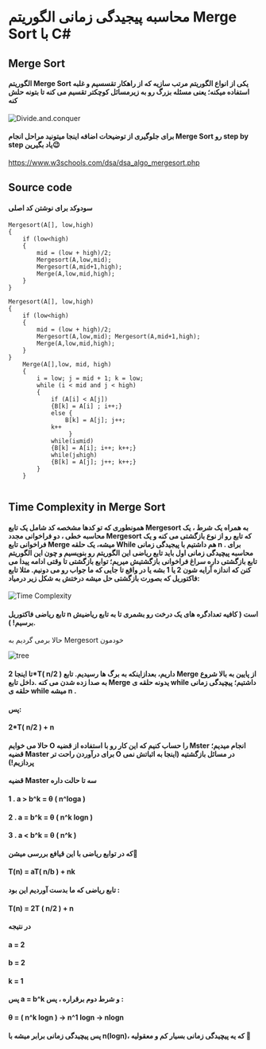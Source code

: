# محاسبه پیجیدگی زمانی الگوریتم Merge Sort با C#

## Merge Sort
#### الگوریتم Merge Sort یکی از انواع الگوریتم مرتب سازیه که از راهکار تقسسیم و غلبه استفاده میکنه؛  یعنی مسئله بزرگ رو به زیرمسائل کوچکتر تقسیم می کنه تا بتونه حلش کنه

![Divide.and.conquer](/divide%20and%20conquer.png)

#### برای جلوگیری از توضیحات اضافه اینجا میتونید مراحل انجام Merge Sort رو step by step  یاد بگیرین😉
<https://www.w3schools.com/dsa/dsa_algo_mergesort.php>


##  Source code
#### سودوکد برای نوشتن کد اصلی

```
Mergesort(A[], low,high)
{
    if (low<high)
    {
        mid = (low + high)/2;
        Mergesort(A,low,mid);
        Mergesort(A,mid+1,high);
        Merge(A,low,mid,high);
    }
}

Mergesort(A[], low,high)
{
    if (low<high)
    {
        mid = (low + high)/2;
        Mergesort(A,low,mid); Mergesort(A,mid+1,high);
        Merge(A,low,mid,high);
    }
}
    Merge(A[],low, mid, high)
    {
        i = low; j = mid + 1; k = low;
        while (i < mid and j < high)
        {
            if (A[i] < A[j])
            {B[k] = A[i] ; i++;}
            else {
                B[k] = A[j]; j++;
            k++
                 }
            while(i≤mid)
            {B[k] = A[i]; i++; k++;}
            while(j≤high)
            {B[k] = A[j]; j++; k++;}
        }
    }
    
```
## Time Complexity in Merge Sort


#### همونطوری که تو کدها مشخصه کد شامل یک تابع Mergesort به همراه یک شرط ، یک محاسبه خطی ، دو فراخوانی مجدد Mergesort که تابع رو از نوع بازگشتی می کنه و یک فراخوانی تابع Merge میشه، یک حلقه While هم داشتیم با پیجیدگی زمانی n . برای محاسبه پیچیدگی زمانی اول باید تابع ریاضی این الگوریتم رو بنویسیم و چون این الگوریتم  تابع بازگشتی داره سراغ فراخوانی بازگشتیش میریم؛ توابع بازگشتی تا وقتی ادامه پیدا می کنن که اندازه آرایه شون 2 یا 1 بشه یا در واقع تا جایی که ما جواب رو می دونیم. مثلا تابع فاکتوریل که بصورت بازگشتی حل میشه درختش به شکل زیر درمیاد:

![Time Complexity](/tn.png)

#### تابع ریاضی فاکتوریل n است ( کافیه تعدادگره های یک درخت رو بشمری تا به تابع ریاضیش برسیم! ).
 حالا برمی گردیم به Mergesort خودمون


![tree](/n2.png)


#### تا اینجا 2*T(  n/2  ) داریم، بعدازاینکه به برگ ها رسیدیم. تابع Merge از پایین به بالا شروع به صدا زده شدن می کنه .داخل تابع Merge یدونه حلقه ی while داشتیم؛ پیچیدگی زمانی حلقه ی while   میشه n .
#### پس:

#### 2*T(  n/2  ) + n
 #### حالا می خوایم O  را حساب کنیم که این کار رو با استفاده از قضیه Mster انجام میدیم؛ قضیه Master برای درآوردن راحت تر O در مسائل بازگشتیه (اینجا به اثباتش نمی پردازیم!)
#### قضیه Master سه تا حالت داره
####  1 .  a > b^k   =   θ ( n^loga )
####  2 .  a = b^k   =   θ ( n^k logn )
####  3 .  a < b^k   =   θ ( n^k )
#### که در توابع ریاضی با این قیافع بررسی میشن🙂 
#### T(n) = aT( n/b ) + nk
#### تابع ریاضی که ما بدست آوردیم این بود :
#### T(n) = 2T (  n/2 ) + n
#### در نتیجه
#### a = 2
#### b = 2
#### k = 1
#### پس a = b^k  و شرط دوم برقراره  ، پس :
#### θ = ( n^k logn )    →       n^1 logn        →      nlogn
#### پس پیچیدگی زمانی برابر میشه با n(logn)، که یه پیچیدگی زمانی بسیار کم و معقولیه 🙂

